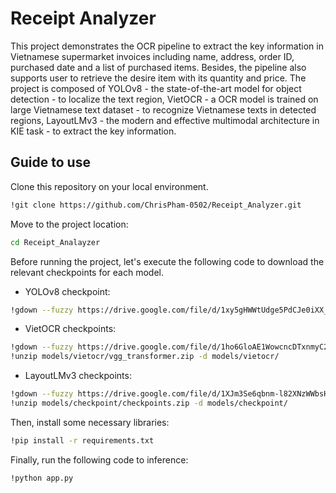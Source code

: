 # Receipt Analyzer 

This project demonstrates the OCR pipeline to extract the key information in Vietnamese supermarket invoices including name, address, order ID, purchased date and a list of purchased items. Besides, the pipeline also supports user to retrieve the desire item with its quantity and price. The project is composed of YOLOv8 - the state-of-the-art model for object detection - to localize the text region, VietOCR - a OCR model is trained on large Vietnamese text dataset - to recognize Vietnamese texts in detected regions, LayoutLMv3 - the modern and effective multimodal architecture in KIE task - to extract the key information.    

## Guide to use

Clone this repository on your local environment.
```sh
!git clone https://github.com/ChrisPham-0502/Receipt_Analyzer.git
```

Move to the project location:
```sh
cd Receipt_Analayzer
```

Before running the project, let's execute the following code to download the relevant checkpoints for each model.

- YOLOv8 checkpoint:
```sh
!gdown --fuzzy https://drive.google.com/file/d/1xy5gHWWtUdge5PdCJe0iXX_bIhzOuNoX/view?usp=sharing -O models/
```

- VietOCR checkpoints:
```sh
!gdown --fuzzy https://drive.google.com/file/d/1ho6GloAE1WowcncDTxnmyC23P4oPHa4M/view?usp=sharing -O models/vietocr/
!unzip models/vietocr/vgg_transformer.zip -d models/vietocr/
```

- LayoutLMv3 checkpoints:
```sh
!gdown --fuzzy https://drive.google.com/file/d/1XJm3Se6qbnm-l82XNzWWbsHi2_PwYtMH/view?usp=sharing -O models/checkpoint/
!unzip models/checkpoint/checkpoints.zip -d models/checkpoint/
```

Then, install some necessary libraries:
```sh
!pip install -r requirements.txt
```

  Finally, run the following code to inference:
```sh
!python app.py
```
